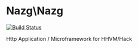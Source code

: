 # Nazg\Nazg

[![Build Status](https://travis-ci.org/ytake/nazg-framework.svg?branch=feature%2Fseparate-module)](https://travis-ci.org/ytake/nazg-framework)

Http Application / Microframework for HHVM/Hack  

